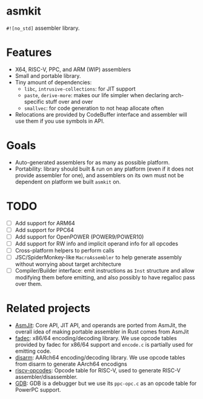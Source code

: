 # asmkit

`#![no_std]` assembler library. 

# Features
- X64, RISC-V, PPC, and ARM (WIP) assemblers
- Small and portable library.
- Tiny amount of dependencies:
    - `libc`, `intrusive-collections`: for JIT support
    - `paste`, `derive-more`: makes our life simpler when declaring arch-specific stuff over and over
    - `smallvec`: for code generation to not heap allocate often
- Relocations are provided by CodeBuffer interface and assembler will use them if you use symbols in API.

# Goals
- Auto-generated assemblers for as many as possible platform.
- Portability: library should built & run on any platform (even if it does not provide assembler for one), and assemblers on its own
must not be dependent on platform we built `asmkit` on.



# TODO
- [ ] Add support for ARM64
- [ ] Add support for PPC64
- [ ] Add support for OpenPOWER (POWER9/POWER10)
- [ ] Add support for RW info and implicit operand info for all opcodes
- [ ] Cross-platform helpers to perform calls
- [ ] JSC/SpiderMonkey-like `MacroAssembler` to help generate assembly without worrying about target architecture
- [ ] Compiler/Builder interface: emit instructions as `Inst` structure and allow modifying them before emitting,
and also possibly to have regalloc pass over them.

# Related projects

- [AsmJit](https://github.com/asmjit/asmjit): Core API, JIT API, and operands are ported from AsmJit,
the overall idea of making portable assembler in Rust comes from AsmJit
- [fadec](https://github.com/aengelke/fadec): x86/64 encoding/decoding library. We use opcode tables provided by fadec 
for x86/64 support and `encode.c` is partially used for emitting code. 
- [disarm](https://github.com/aengelke/disarm): AARch64 encoding/decoding library. We use opcode tables from disarm 
to generate AArch64 encodigns
- [riscv-opcodes](https://github.com/riscv/riscv-opcodes): Opcode table for RISC-V, used to generate RISC-V assembler/disassembler.
- [GDB](https://sourceware.org/gdb/): GDB is a debugger but we use its `ppc-opc.c` as an opcode table for PowerPC support. 